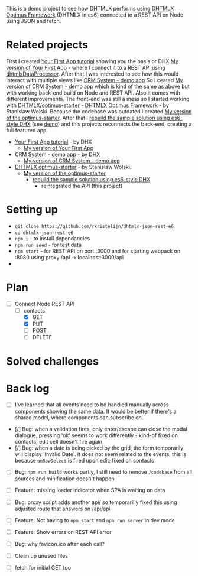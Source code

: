This is a demo project to see how DHTMLX performs using [DHTMLX Optimus Framework](https://docs.dhtmlx.com/optimus__index.html) (DHTMLX in es6) connected to a REST API on Node using JSON and fetch.

# Related projects

First I created [Your First App tutorial](https://docs.dhtmlx.com/tutorials__first_app__index.html) showing you the basis or DHX [My version of Your First App](https://github.com/rkristelijn/dhtmlx-grid-rest-api) - where I connect it to a REST API using [dhtmlxDataProcessor](https://docs.dhtmlx.com/dataprocessor__index.html). After that I was interested to see how this would interact with multiple views like [CRM System - demo app](https://dhtmlx.com/docs/products/demoApps/dhtmlxCRMSystem/index.html) So I ceated [My version of CRM System - demo app](https://github.com/rkristelijn/dhtmlx-json-node) which is kind of the same as above but with working back-end build on Node and REST API. Also it comes with different improvements. The front-end was still a mess so I started working with [DHTMLX/optimus-starter](https://github.com/DHTMLX/optimus-start) - [DHTMLX Optimus Framework](https://docs.dhtmlx.com/optimus__index.html) - by Stanislaw Wolski. Because the codebase was outdated I created [My version of the optimus-starter](https://github.com/rkristelijn/optimus-start). After that I [rebuild the sample solution using es6-style DHX](https://github.com/rkristelijn/dhtmlx-es6) (see [demo](http://gius.nl/dhtmlx-es6/)) and this projects reconnects the back-end, creating a full featured app.

- [Your First App tutorial](https://docs.dhtmlx.com/tutorials__first_app__index.html) - by DHX
  - [My version of Your First App](https://github.com/rkristelijn/dhtmlx-grid-rest-api)
- [CRM System - demo app](https://dhtmlx.com/docs/products/demoApps/dhtmlxCRMSystem/index.html) - by DHX
  - [My version of CRM System - demo app](https://github.com/rkristelijn/dhtmlx-json-node)
- [DHTMLX optimus-starter](https://github.com/DHTMLX/optimus-start) - by Stanislaw Wolski. 
  - [My version of the optimus-starter](https://github.com/rkristelijn/optimus-start)
    - [rebuild the sample solution using es6-style DHX](https://github.com/rkristelijn/dhtmlx-es6)
      - reintegrated the API (this project)

# Setting up
- `git clone https://github.com/rkristelijn/dhtmlx-json-rest-e6`
- `cd dhtmlx-json-rest-e6`
- `npm i` - to install dependancies
- `npm run seed` - for test data
- `npm start` - for REST API on port :3000 and for starting webpack on :8080 using proxy /api -> localhost:3000/api
- 
# Plan

- [ ] Connect Node REST API
  - [ ] contacts
    - [x] GET
    - [x] PUT
    - [ ] POST
    - [ ] DELETE

# Solved challenges

# Back log


- [ ] I've learned that all events need to be handled manually across components showing the same data. It would be better if there's a shared model, where components can subscribe on.
- [/] Bug: when a validation fires, only enter/escape can close the modal dialogue, pressing 'ok' seems to work differently - kind-of fixed on contacts; edit cell doesn't fire again
- [/] Bug: when a date is being picked by the grid, the form temporarily will display 'Invalid Date'. it does not seem related to the events, this is because `onRowSelect` is fired upon edit; fixed on contacts
- [ ] Bug: `npm run build` works partly, I still need to remove `/codebase` from all sources and minification doesn't happen
- [ ] Feature: missing loader indicator when SPA is waiting on data
- [ ] Bug: proxy script adds another api/ so temporariliy fixed this using adjusted route that answers on /api/api
- [ ] Feature: Not having to `npm start` and `npm run server` in dev mode
- [ ] Feature: Show errors on REST API error
- [ ] Bug: why favicon.ico after each call?
- [ ] Clean up unused files
- [ ] fetch for initial GET too

